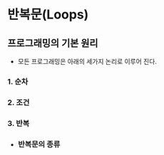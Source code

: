 # 반복문(Loops)

## 프로그래밍의 기본 원리

- 모든 프로그래밍은 아래의 세가지 논리로 이루어 진다.

### 1. 순차

### 2. 조건

### 3. 반복

- ### 반복문의 종류
